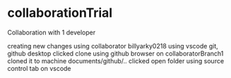 # collaborationTrial
Collaboration with 1 developer

creating new changes using collaborator billyarky0218
using vscode git, github desktop
clicked clone using github browser on collaboratorBranch1
cloned it to machine documents/github/..
clicked open folder using source control tab on vscode
